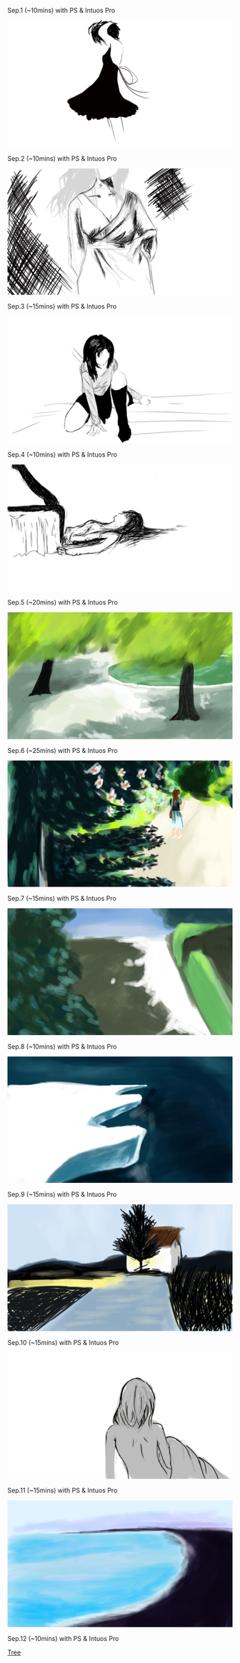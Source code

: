 Sep.1 (~10mins) with PS & Intuos Pro

![Thinking](1.jpg)

Sep.2 (~10mins) with PS & Intuos Pro

![Line](2.jpg)

Sep.3 (~15mins) with PS & Intuos Pro

![Watch](3.jpg)

Sep.4 (~10mins) with PS & Intuos Pro

![Line](4.jpg)

Sep.5 (~20mins) with PS & Intuos Pro

![Summer](5.jpg)

Sep.6 (~25mins) with PS & Intuos Pro

![Summer2](6.jpg)

Sep.7 (~15mins) with PS & Intuos Pro

![Way](7.jpg)

Sep.8 (~10mins) with PS & Intuos Pro

![Ice](8.jpg)

Sep.9 (~15mins) with PS & Intuos Pro

![Light](9.jpg)

Sep.10 (~15mins) with PS & Intuos Pro

![Girl](10.jpg)

Sep.11 (~15mins) with PS & Intuos Pro

![Beach](11.jpg)

Sep.12 (~10mins) with PS & Intuos Pro

[Tree](12.jpg)

